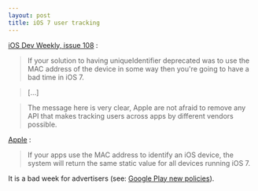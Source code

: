 ```yaml
---
layout: post
title: iOS 7 user tracking
---
```


[iOS Dev Weekly, issue 108](http://iosdevweekly.com/issues/108/) : 

> If your solution to having uniqueIdentifier deprecated was to use the MAC address of the device in some way then you're going to have a bad time in iOS 7. 

> […]

> The message here is very clear, Apple are not afraid to remove any API that makes tracking users across apps by different vendors possible.

[Apple](https://developer.apple.com/news/index.php?id=8222013a) :

> If your apps use the MAC address to identify an iOS device, the system will return the same static value for all devices running iOS 7.

It is a bad week for advertisers (see: [Google Play new policies](http://localhost:4000/2013/08/google-play-new-policies/)).
